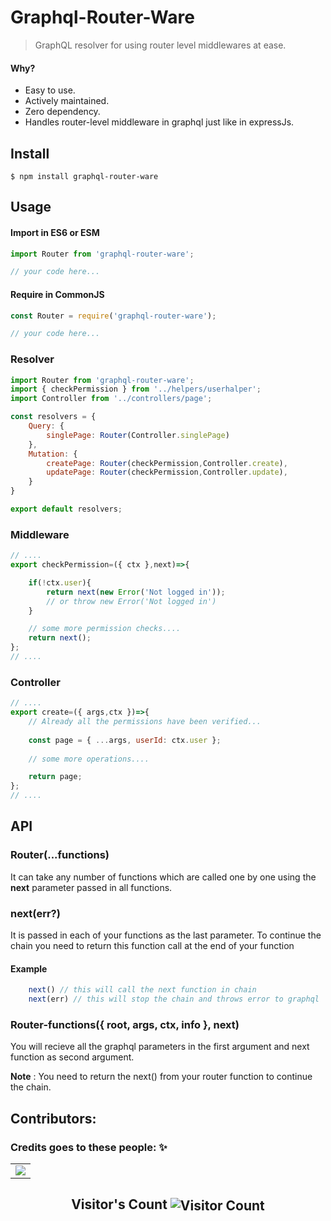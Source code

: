 # Graphql-Router-Ware
> GraphQL resolver for using router level middlewares at ease.

#### Why?

- Easy to use.
- Actively maintained.
- Zero dependency.
- Handles router-level middleware in graphql just like in expressJs.

## Install

```
$ npm install graphql-router-ware
```

## Usage

#### Import in ES6 or ESM
```js
import Router from 'graphql-router-ware';

// your code here...
```

#### Require in CommonJS
```js
const Router = require('graphql-router-ware');

// your code here...
```

### Resolver
```js
import Router from 'graphql-router-ware';
import { checkPermission } from '../helpers/userhalper';
import Controller from '../controllers/page';

const resolvers = {
    Query: {
        singlePage: Router(Controller.singlePage)
    },
    Mutation: {
        createPage: Router(checkPermission,Controller.create),
        updatePage: Router(checkPermission,Controller.update),
    }
}

export default resolvers;
```
### Middleware
```js
// ....
export checkPermission=({ ctx },next)=>{

    if(!ctx.user){
        return next(new Error('Not logged in'));
        // or throw new Error('Not logged in')
    }

    // some more permission checks....
    return next();
};
// ....
```

### Controller
```js
// ....
export create=({ args,ctx })=>{
    // Already all the permissions have been verified...
    
    const page = { ...args, userId: ctx.user }; 
    
    // some more operations....

    return page;
};
// ....
```

## API

### Router(...functions)

It can take any number of functions which are called one by one using the **next** parameter passed in all functions.

### next(err?)

It is passed in each of your functions as the last parameter.
To continue the chain you need to return this function call at the end of your function

#### Example
```js
    next() // this will call the next function in chain
    next(err) // this will stop the chain and throws error to graphql
```
### Router-functions({ root, args, ctx, info }, next)

You will recieve all the graphql parameters in the first argument and next function as second argument.

**Note** : You need to return the next() from your router function to continue the chain.
## Contributors:

### Credits goes to these people: ✨

<table>
	<tr>
		<td>
            <a href="https://github.com/Shubham-Kumar-2000/graphql-router-ware/graphs/contributors">
                <img src="https://contrib.rocks/image?repo=Shubham-Kumar-2000/graphql-router-ware" />
            </a>
		</td>
	</tr>
</table>
<p align="center">
  <h2 align="center">Visitor's Count <img align="center" src="https://profile-counter.glitch.me/Shubham-Kumar-2000.graphql-router-ware/count.svg" alt="Visitor Count" /></h2>
</p>
